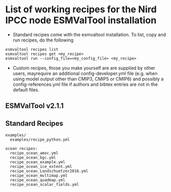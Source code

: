 List of working recipes for the Nird IPCC node ESMValTool installation
======================================================================

* Standard recipes come with the esmvaltool installation. To list, copy and run recipes, do the following

```
esmvaltool recipes list
esmvaltool recipes get <my_recipe>
esmvaltool run --config_file=<my_config_file> <my_recipe>
```

* Custom recipes, those you make yourself are are supplied by other users, mayrequire an additional config-developer.yml file (e.g. when using model output other than CMIP3, CMIP5 or CMIP6) and possibly a config-references.yml file if authors and bibtex entries are not in the default files.


ESMValTool v2.1.1
-----------------

## Standard Recipes

```
examples/
  examples/recipe_python.yml
  
ocean recipes:
  recipe_ocean_amoc.yml
  recipe_ocean_bgc.yml
  recipe_ocean_example.yml
  recipe_ocean_ice_extent.yml
  recipe_ocean_Landschuetzer2016.yml
  recipe_ocean_multimap.yml
  recipe_ocean_quadmap.yml
  recipe_ocean_scalar_fields.yml
```
